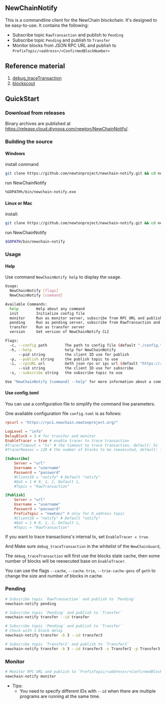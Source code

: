 ## NewChainNotify

This is a commandline client for the NewChain blockchain.
It's designed to be easy-to-use. It contains the following:
* Subscribe topic `RawTransaction` and publish to `Pending`
* Subscribe topic `Pending` and publish to `Transfer`
* Monitor blocks from JSON RPC URL and publish to `PrefixTopic/<address>/<ConfirmedBlockNumber>`

## Reference material

1. [debug_traceTransaction](https://github.com/ethereum/go-ethereum/wiki/Management-APIs#debug_tracetransaction)
2. [blockscout](https://github.com/poanetwork/blockscout)

## QuickStart

### Download from releases

Binary archives are published at https://release.cloud.diynova.com/newton/NewChainNotify/.

### Building the source

#### Windows

install command

```bash
git clone https://github.com/newtonproject/newchain-notify.git && cd newchain-notify && make install
```

run NewChainNotify

```bash
%GOPATH%/bin/newchain-notify.exe
```

#### Linux or Mac

install:

```bash
git clone https://github.com/newtonproject/newchain-notify.git && cd newchain-notify && make install
```
run NewChainNotify

```bash
$GOPATH/bin/newchain-notify
```

### Usage

#### Help

Use command `NewChainNotify help` to display the usage.

```bash
Usage:
  NewChainNotify [flags]
  NewChainNotify [command]

Available Commands:
  help        Help about any command
  init        Initialize config file
  monitor     Run as monitor server, subscribe from RPC URL and publish to transferN
  pending     Run as pending server, subscribe from RawTransaction and publish to transfer0
  transfer    Run as transfer server
  version     Get version of NewChainNotify CLI

Flags:
  -c, --config path        The path to config file (default "./config.toml")
  -h, --help               help for NewChainNotify
      --pid string         the client ID use for publish
  -p, --publish string     the publish topic to use
  -i, --rpcURL url         Geth json rpc or ipc url (default "https://rpc1.newchain.newtonproject.org")
      --sid string         the client ID use for subscribe
  -s, --subscribe string   the subscribe topic to use

Use "NewChainNotify [command] --help" for more information about a command.

```

#### Use config.toml

You can use a configuration file to simplify the command line parameters.

One available configuration file `config.toml` is as follows:


```conf
rpcurl = "https://rpc1.newchain.newtonproject.org/"

LogLevel = "info"
DelayBlock = 3 # for transfer and monitor
EnableTracer = true # enable tracer to trace transaction
#TracerTimeout = "5s" # the timeout to trace transaction, default: 5s
#TracerReexec = 128 # the number of blocks to be reexecuted, default: 128,

[Subscribe]
    Server = "url"
    Username = "username"
    Password = "password"
    #ClientID = "notify" # Default "notify"
    #QoS = 1 # 0, 1, 2, Default 1,
    #Topic = "RawTransaction"

[Publish]
    Server = "url"
    Username = "username"
    Password = "password"
    PrefixTopic = "newton/" # only for 0_address topic
    #ClientID = "notify" # Default "notify"
    #QoS = 1 # 0, 1, 2, Default 1,
    #Topic = "RawTransaction"
```

If you want to trace transactions's internal tx, set `EnableTracer = true`.

And Make sure `debug_traceTransaction` in the whitelist of the `NewChainGuard`,

The `debug_traceTransaction` will first use the blocks state cache,
then some number of blocks will be reexecuted base on `EnableTracer`.

You can use the flags `--cache`, `--cache.trie`, `--trie-cache-gens` 
of `geth` to change the size and number of blocks in cache.

### Pending
```bash
# Subscribe topic `RawTransaction` and publish to `Pending`
newchain-notify pending

# Subscribe topic `Pending` and publish to `Transfer`
newchain-notify transfer --id transfer

# Subscribe topic `Pending` and publish to `Transfer`
# Check with 3 block delay
newchain-notify transfer -b 3 --id transfer3

# Subscribe topic `Transfer2` and publish to `Transfer3`
newchain-notify transfer -b 3 --id transfer3 -s Transfer2 -p Transfer3
```

### Monitor

```bash
# Monitor RPC URL and publish to `PrefixTopic/<address>/<ConfirmedBlockNumber>`
newchain-notify monitor
```

* Tips:
    * You need to specify different IDs with `--id` when there are multiple programs are running at the same time. 